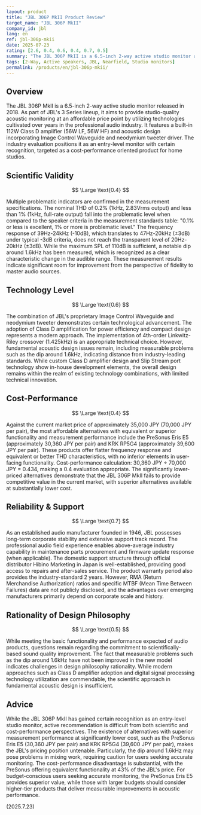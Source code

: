 ```yaml
---
layout: product
title: "JBL 306P MkII Product Review"
target_name: "JBL 306P MkII"
company_id: jbl
lang: en
ref: jbl-306p-mkii
date: 2025-07-23
rating: [2.6, 0.4, 0.6, 0.4, 0.7, 0.5]
summary: "The JBL 306P MkII is a 6.5-inch 2-way active studio monitor aimed at improving sound quality in the budget segment, but faces significant challenges in scientific validity and design philosophy rationality."
tags: [2-Way, Active speakers, JBL, Nearfield, Studio monitors]
permalink: /products/en/jbl-306p-mkii/
---
```

## Overview

The JBL 306P MkII is a 6.5-inch 2-way active studio monitor released in 2018. As part of JBL's 3 Series lineup, it aims to provide studio-quality acoustic monitoring at an affordable price point by utilizing technologies cultivated over years in the professional audio industry. It features a built-in 112W Class D amplifier (56W LF, 56W HF) and acoustic design incorporating Image Control Waveguide and neodymium tweeter driver. The industry evaluation positions it as an entry-level monitor with certain recognition, targeted as a cost-performance oriented product for home studios.

## Scientific Validity

$$ \Large \text{0.4} $$

Multiple problematic indicators are confirmed in the measurement specifications. The nominal THD of 0.2% (1kHz, 2.83Vrms output) and less than 1% (1kHz, full-rate output) fall into the problematic level when compared to the speaker criteria in the measurement standards table: "0.1% or less is excellent, 1% or more is problematic level." The frequency response of 39Hz-24kHz (-10dB), which translates to 47Hz-20kHz (±3dB) under typical -3dB criteria, does not reach the transparent level of 20Hz-20kHz (±3dB). While the maximum SPL of 110dB is sufficient, a notable dip around 1.6kHz has been measured, which is recognized as a clear characteristic change in the audible range. These measurement results indicate significant room for improvement from the perspective of fidelity to master audio sources.

## Technology Level

$$ \Large \text{0.6} $$

The combination of JBL's proprietary Image Control Waveguide and neodymium tweeter demonstrates certain technological advancement. The adoption of Class D amplification for power efficiency and compact design represents a modern approach. The implementation of 4th-order Linkwitz-Riley crossover (1.425kHz) is an appropriate technical choice. However, fundamental acoustic design issues remain, including measurable problems such as the dip around 1.6kHz, indicating distance from industry-leading standards. While custom Class D amplifier design and Slip Stream port technology show in-house development elements, the overall design remains within the realm of existing technology combinations, with limited technical innovation.

## Cost-Performance

$$ \Large \text{0.4} $$

Against the current market price of approximately 35,000 JPY (70,000 JPY per pair), the most affordable alternatives with equivalent or superior functionality and measurement performance include the PreSonus Eris E5 (approximately 30,360 JPY per pair) and KRK RP5G4 (approximately 39,600 JPY per pair). These products offer flatter frequency response and equivalent or better THD characteristics, with no inferior elements in user-facing functionality. Cost-performance calculation: 30,360 JPY ÷ 70,000 JPY = 0.434, making a 0.4 evaluation appropriate. The significantly lower-priced alternatives demonstrate that the JBL 306P MkII fails to provide competitive value in the current market, with superior alternatives available at substantially lower cost.

## Reliability & Support

$$ \Large \text{0.7} $$

As an established audio manufacturer founded in 1946, JBL possesses long-term corporate stability and extensive support track record. The professional audio field experience enables above-average industry capability in maintenance parts procurement and firmware update response (when applicable). The domestic support structure through official distributor Hibino Marketing in Japan is well-established, providing good access to repairs and after-sales service. The product warranty period also provides the industry-standard 2 years. However, RMA (Return Merchandise Authorization) ratios and specific MTBF (Mean Time Between Failures) data are not publicly disclosed, and the advantages over emerging manufacturers primarily depend on corporate scale and history.

## Rationality of Design Philosophy

$$ \Large \text{0.5} $$

While meeting the basic functionality and performance expected of audio products, questions remain regarding the commitment to scientifically-based sound quality improvement. The fact that measurable problems such as the dip around 1.6kHz have not been improved in the new model indicates challenges in design philosophy rationality. While modern approaches such as Class D amplifier adoption and digital signal processing technology utilization are commendable, the scientific approach in fundamental acoustic design is insufficient.
## Advice

While the JBL 306P MkII has gained certain recognition as an entry-level studio monitor, active recommendation is difficult from both scientific and cost-performance perspectives. The existence of alternatives with superior measurement performance at significantly lower cost, such as the PreSonus Eris E5 (30,360 JPY per pair) and KRK RP5G4 (39,600 JPY per pair), makes the JBL's pricing position untenable. Particularly, the dip around 1.6kHz may pose problems in mixing work, requiring caution for users seeking accurate monitoring. The cost-performance disadvantage is substantial, with the PreSonus offering equivalent functionality at 43% of the JBL's price. For budget-conscious users seeking accurate monitoring, the PreSonus Eris E5 provides superior value, while those with larger budgets should consider higher-tier products that deliver measurable improvements in acoustic performance.

(2025.7.23)